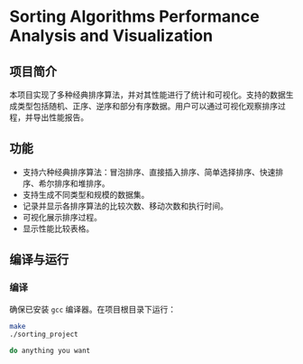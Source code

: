 # Sorting Algorithms Performance Analysis and Visualization

## 项目简介

本项目实现了多种经典排序算法，并对其性能进行了统计和可视化。支持的数据生成类型包括随机、正序、逆序和部分有序数据。用户可以通过可视化观察排序过程，并导出性能报告。

## 功能

- 支持六种经典排序算法：冒泡排序、直接插入排序、简单选择排序、快速排序、希尔排序和堆排序。
- 支持生成不同类型和规模的数据集。
- 记录并显示各排序算法的比较次数、移动次数和执行时间。
- 可视化展示排序过程。
- 显示性能比较表格。

## 编译与运行

### 编译

确保已安装 `gcc` 编译器。在项目根目录下运行：

```bash
make
./sorting_project

do anything you want
